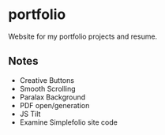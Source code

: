# portfolio

Website for my portfolio projects and resume.

## Notes

- Creative Buttons
- Smooth Scrolling
- Paralax Background
- PDF open/generation
- JS Tilt
- Examine Simplefolio site code
